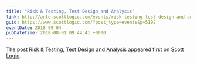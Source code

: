```yaml
---
title: "Risk & Testing, Test Design and Analysis"
link: http://ante.scottlogic.com/events/risk-testing-test-design-and-analysis/
guid: https://www.scottlogic.com/?post_type=events&p=5192
eventDate: 2018-09-04
pubDateTime: 2018-08-01 09:44:41 +0000
---
```


<p>The post <a rel="nofollow" href="http://ante.scottlogic.com/events/risk-testing-test-design-and-analysis/">Risk &#038; Testing, Test Design and Analysis</a> appeared first on <a rel="nofollow" href="http://ante.scottlogic.com">Scott Logic</a>.</p>